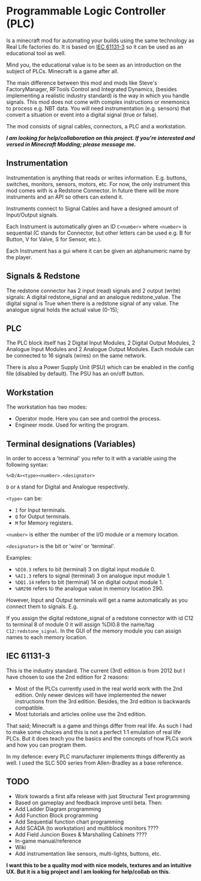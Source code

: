 # Programmable Logic Controller (PLC)

Is a minecraft mod for automating your builds using the same technology as Real Life factories do.
It is based on [IEC 61131-3](https://en.wikipedia.org/wiki/IEC_61131-3) so it can be used as an educational tool as well.

Mind you, the educational value is to be seen as an introduction on the subject of PLCs. Minecraft is a game after all.

The main difference between this mod and mods like Steve's FactoryManager, RFTools Control and Integrated Dynamics, (besides implementing a realistic industry standard) is the way in which you handle signals.
This mod does not come with complex instructions or mnemonics to process e.g. NBT data. You will need instrumentation (e.g. sensors) that convert a situation or event into a digital signal (true or false).

The mod consists of signal cables, connectors, a PLC and a workstation.

**_I am looking for help/collaboration on this project. If you're interested and versed in Minecraft Modding; please message me._**

## Instrumentation
Instrumentation is anything that reads or writes information. E.g. buttons, switches, monitors, sensors, motors, etc.
For now, the only instrument this mod comes with is a Redstone Connector. In future there will be more instruments and an API so others can extend it.

Instruments connect to Signal Cables and have a designed amount of Input/Output signals. 

Each Instrument is automatically given an ID `C<number>` where `<number>` is sequential (C stands for Connector, but other letters can be used e.g. B for Button, V for Valve, S for Sensor, etc.).

Each Instrument has a gui where it can be given an alphanumeric name by the player.

## Signals & Redstone
The redstone connector has 2 input (read) signals and 2 output (write) signals: A digital redstone_signal and an analogue redstone_value. The digital signal is True when there is a redstone signal of any value. The analogue signal holds the actual value (0-15);

## PLC
The PLC block itself has 2 Digital Input Modules, 2 Digital Output Modules, 2 Analogue Input Modules and 2 Analogue Output Modules. Each module can be connected to 16 signals (wires) on the same network.

There is also a Power Supply Unit (PSU) which can be enabled in the config file (disabled by default).
The PSU has an on/off button.

## Workstation
The workstation has two modes:
- Operator mode. Here you can see and control the process.
- Engineer mode. Used for writing the program.

## Terminal designations (Variables)
In order to access a 'terminal' you refer to it with a variable using the following syntax:

`%<D/A><type><number>.<designator>`

`D` or `A` stand for Digital and Analogue respectively.

`<type>` can be:
- `I` for Input terminals.
- `Q` for Output terminals.
- `M` for Memory registers.

`<number>` is either the number of the I/O module or a memory location.

`<designator>` is the bit or 'wire' or 'terminal'.

Examples:
- `%DI0.3` refers to bit (terminal) 3 on digital input module 0.
- `%AI1.3` refers to signal (terminal) 3 on analogue input module 1.
- `%DQ1.14` refers to bit (terminal) 14 on digital output module 1.
- `%AM290` refers to the analogue value in memory location 290.

However, Input and Output terminals will get a name automatically as you connect them to signals. E.g.

If you assign the digital redstone_signal of a redstone connector with id C12 to terminal 8 of module 0 it will assign %DI0.8 the name/tag `C12:redstone_signal`.
In the GUI of the memory module you can assign names to each memory location.

## IEC 61131-3
This is the industry standard. The current (3rd) edition is from 2012 but I have chosen to use the 2nd edition for 2 reasons:
- Most of the PLCs currently used in the real world work with the 2nd edition. Only newer devices will have implemented the newer instructions from the 3rd edition. Besides, the 3rd edition is backwards compatible.
- Most tutorials and articles online use the 2nd edition.

That said; Minecraft is a game and things differ from real life. As such I had to make some choices and this is not a perfect 1:1 emulation of real life PLCs. But it does teach you the basics and the concepts of how PLCs work and how you can program them.

In my defence: every PLC manufacturer implements things differently as well. I used the SLC 500 series from Allen-Bradley as a base reference.

## TODO
- Work towards a first alfa release with just Structural Text programming
- Based on gameplay and feedback improve until beta. Then:
- Add Ladder Diagram programming
- Add Function Block programming
- Add Sequential function chart programming
- Add SCADA (to workstation) and multiblock monitors ????
- Add Field Juncion Boxes & Marshalling Cabinets ????
- In-game manual/reference
- Wiki
- Add instrumentation like sensors, multi-lights, buttons, etc.

**I want this to be a quality mod with nice models, textures and an intuitive UX. But it is a big project and I am looking for help/collab on this.**

